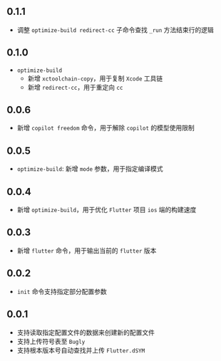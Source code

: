 ## 0.1.1
- 调整 `optimize-build redirect-cc` 子命令查找 `_run` 方法结束行的逻辑

## 0.1.0
- `optimize-build`
  - 新增 `xctoolchain-copy`，用于复制 `Xcode` 工具链
  - 新增 `redirect-cc`，用于重定向 `cc`

## 0.0.6
- 新增 `copilot freedom` 命令，用于解除 `copilot` 的模型使用限制

## 0.0.5
- `optimize-build`: 新增 `mode` 参数，用于指定编译模式

## 0.0.4
- 新增 `optimize-build`，用于优化 `Flutter` 项目 `ios` 端的构建速度

## 0.0.3
- 新增 `flutter` 命令，用于输出当前的 `flutter` 版本

## 0.0.2
- `init` 命令支持指定部分配置参数

## 0.0.1
- 支持读取指定配置文件的数据来创建新的配置文件
- 支持上传符号表至 `Bugly`
- 支持根本版本号自动查找并上传 `Flutter.dSYM`

